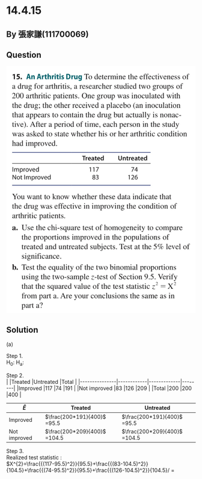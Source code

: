 # 14.4.15

## By 張家謙(111700069)

## Question
![image](https://github.com/HWTeng-Course/202402-Statistics/blob/main/Images/14.4.15)

## Solution
(a)

Step 1.\
H<sub>0</sub>:
H<sub>a</sub>:
  
Step 2.\
|               |Treated     |Untreated    |Total   |
|---------------|------------|-------------|--------|
|Improved       |117         |74           |191     |
|Not improved   |83          |126          |209     |
|Total          |200         |200          |400     |

|$\hat{E}$                   |Treated                                   |Untreated                                 | 
|----------------------------|------------------------------------------|------------------------------------------|
|Improved                    |$\frac{200*191}{400}$ =95.5               |$\frac{200*191}{400}$ =95.5               |
|Not improved                |$\frac{200*209}{400}$ =104.5              |$\frac{200*209}{400}$ =104.5              |

Step 3.\
Realized test statistic : \
$X^{2}=\frac{{(117-95.5)^2}}{95.5}+\frac{{(83-104.5)^2}}{104.5}+\frac{{(74-95.5)^2}}{95.5}+\frac{{(126-104.5)^2}}{104.5}/
     =

